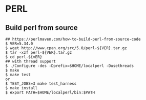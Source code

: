 PERL
====

## Build perl from source

    ## https://perlmaven.com/how-to-build-perl-from-source-code
    $ VER=5.34.0
    $ wget http://www.cpan.org/src/5.0/perl-${VER}.tar.gz
    $ tar -xzf perl-${VER}.tar.gz
    $ cd perl-${vER}
    ## with thread support
    $ ./Configure -des -Dprefix=$HOME/localperl -Dusethreads
    $ make
    $ make test
    or
    $ TEST_JOBS=3 make test_harness
    $ make install
    $ export PATH=$HOME/localperl/bin:$PATH
